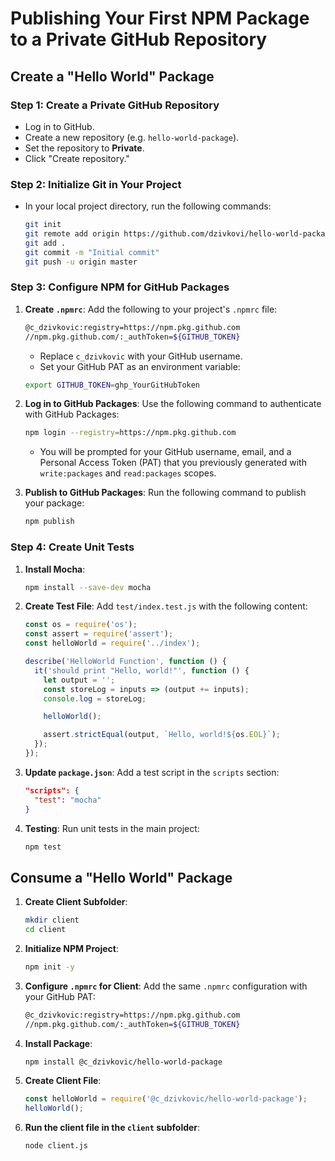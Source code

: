 # Publishing Your First NPM Package to a Private GitHub Repository

## Create a "Hello World" Package

### Step 1: Create a Private GitHub Repository

- Log in to GitHub.
- Create a new repository (e.g. `hello-world-package`).
- Set the repository to **Private**.
- Click "Create repository."

### Step 2: Initialize Git in Your Project

- In your local project directory, run the following commands:

  ```bash
  git init
  git remote add origin https://github.com/dzivkovi/hello-world-package.git
  git add .
  git commit -m "Initial commit"
  git push -u origin master
  ```

### Step 3: Configure NPM for GitHub Packages

1. **Create `.npmrc`**: Add the following to your project's `.npmrc` file:

   ```bash
   @c_dzivkovic:registry=https://npm.pkg.github.com
   //npm.pkg.github.com/:_authToken=${GITHUB_TOKEN}
   ```

   - Replace `c_dzivkovic` with your GitHub username.
   - Set your GitHub PAT as an environment variable:

    ```bash
    export GITHUB_TOKEN=ghp_YourGitHubToken
    ```

2. **Log in to GitHub Packages**: Use the following command to authenticate with GitHub Packages:

   ```bash
   npm login --registry=https://npm.pkg.github.com
   ```

   - You will be prompted for your GitHub username, email, and a Personal Access Token (PAT) that you previously generated with `write:packages` and `read:packages` scopes.

3. **Publish to GitHub Packages**: Run the following command to publish your package:

   ```bash
   npm publish
   ```

### Step 4: Create Unit Tests

1. **Install Mocha**:

   ```bash
   npm install --save-dev mocha
   ```

2. **Create Test File**: Add `test/index.test.js` with the following content:

   ```javascript
   const os = require('os');
   const assert = require('assert');
   const helloWorld = require('../index');

   describe('HelloWorld Function', function () {
     it('should print "Hello, world!"', function () {
       let output = '';
       const storeLog = inputs => (output += inputs);
       console.log = storeLog;

       helloWorld();

       assert.strictEqual(output, `Hello, world!${os.EOL}`);
     });
   });
   ```

3. **Update `package.json`**: Add a test script in the `scripts` section:

   ```json
   "scripts": {
     "test": "mocha"
   }
   ```

4. **Testing**: Run unit tests in the main project:

   ```bash
   npm test
   ```

## Consume a "Hello World" Package

1. **Create Client Subfolder**:

   ```bash
   mkdir client
   cd client
   ```

2. **Initialize NPM Project**:

   ```bash
   npm init -y
   ```

3. **Configure `.npmrc` for Client**: Add the same `.npmrc` configuration with your GitHub PAT:

   ```bash
   @c_dzivkovic:registry=https://npm.pkg.github.com
   //npm.pkg.github.com/:_authToken=${GITHUB_TOKEN}
   ```

4. **Install Package**:

   ```bash
   npm install @c_dzivkovic/hello-world-package
   ```

5. **Create Client File**:

   ```javascript
   const helloWorld = require('@c_dzivkovic/hello-world-package');
   helloWorld();
   ```

6. **Run the client file in the `client` subfolder**:

   ```bash
   node client.js
   ```
